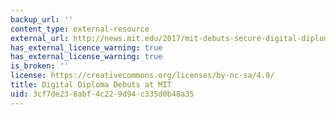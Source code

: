 ```yaml
---
backup_url: ''
content_type: external-resource
external_url: http://news.mit.edu/2017/mit-debuts-secure-digital-diploma-using-bitcoin-blockchain-technology-1017
has_external_licence_warning: true
has_external_license_warning: true
is_broken: ''
license: https://creativecommons.org/licenses/by-nc-sa/4.0/
title: Digital Diploma Debuts at MIT
uid: 3cf7de23-8abf-4c22-9d94-c335d0b48a35
---
```

